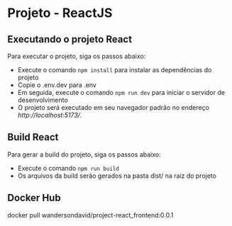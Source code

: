 # Projeto - ReactJS
## Executando o projeto React
Para executar o projeto, siga os passos abaixo:

 - Execute o comando ``npm install`` para instalar as dependências do projeto
 - Copie o .env.dev para .env
 - Em seguida, execute o comando ``npm run dev`` para iniciar o servidor de desenvolvimento
 - O projeto será executado em seu navegador padrão no endereço *http://localhost:5173/*.

## Build React
Para gerar a build do projeto, siga os passos abaixo:
 - Execute o comando ```npm run build```
 - Os arquivos da build serão gerados na pasta dist/ na raiz do projeto


## Docker Hub

docker pull wandersondavid/project-react_frontend:0.0.1